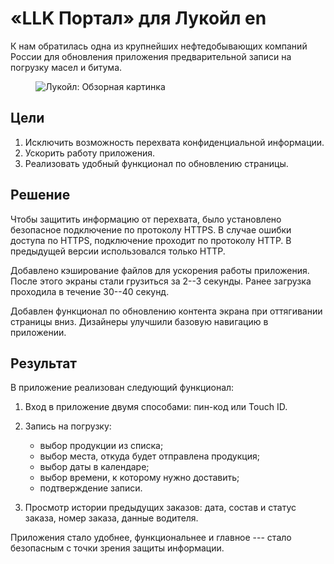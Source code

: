 # «LLK Портал» для Лукойл en

К нам обратилась одна из крупнейших нефтедобывающих компаний России для обновления приложения предварительной записи на погрузку масел и битума.

<figure>
    <img src="{{ site.baseurl }}/assets/img/projects/lukoil/lukoil-1-overview.png" alt="Лукойл: Обзорная картинка"/>
</figure>

## Цели

1. Исключить возможность перехвата конфиденциальной информации.
2. Ускорить работу приложения.
3. Реализовать удобный функционал по обновлению страницы.

## Решение

Чтобы защитить информацию от перехвата, было установлено безопасное подключение по протоколу HTTPS. В случае ошибки доступа по HTTPS, подключение проходит по протоколу HTTP. В предыдущей версии использовался только HTTP.

Добавлено кэширование файлов для ускорения работы приложения. После этого экраны стали грузиться за 2--3 секунды. Ранее загрузка проходила в течение 30--40 секунд.

Добавлен функционал по обновлению контента экрана при оттягивании страницы вниз. Дизайнеры улучшили базовую навигацию в приложении.

## Результат

В приложение реализован следующий функционал:

1. Вход в приложение двумя способами: пин-код или Touch ID.
2. Запись на погрузку:

    * выбор продукции из списка;
    * выбор места, откуда будет отправлена продукция;
    * выбор даты в календаре;
    * выбор времени, к которому нужно доставить;
    * подтверждение записи.

3. Просмотр истории предыдущих заказов: дата, состав и статус заказа, номер заказа, данные водителя.

Приложения стало удобнее, функциональнее и главное --- стало безопасным с точки зрения защиты информации.